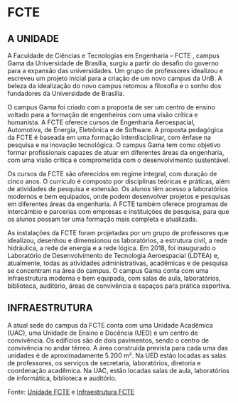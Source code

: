 # FCTE

## A UNIDADE 
A Faculdade de Ciências e Tecnologias em Engenharia – FCTE , campus Gama da Universidade de Brasília, surgiu a partir do desafio do governo para a expansão das universidades. Um grupo de professores idealizou e escreveu um projeto inicial para a criação de um novo campus da UnB. A beleza da idealização do novo campus retomou a filosofia e o sonho dos fundadores da Universidade de Brasília.

O campus Gama foi criado com a proposta de ser um centro de ensino voltado para a formação de engenheiros com uma visão crítica e humanista. A FCTE oferece cursos de Engenharia Aeroespacial, Automotiva, de Energia, Eletrônica e de Software. A proposta pedagógica da FCTE é baseada em uma formação interdisciplinar, com ênfase na pesquisa e na inovação tecnológica. O campus Gama tem como objetivo formar profissionais capazes de atuar em diferentes áreas da engenharia, com uma visão crítica e comprometida com o desenvolvimento sustentável.

Os cursos da FCTE são oferecidos em regime integral, com duração de cinco anos. O currículo é composto por disciplinas teóricas e práticas, além de atividades de pesquisa e extensão. Os alunos têm acesso a laboratórios modernos e bem equipados, onde podem desenvolver projetos e pesquisas em diferentes áreas da engenharia. A FCTE também oferece programas de intercâmbio e parcerias com empresas e instituições de pesquisa, para que os alunos possam ter uma formação mais completa e atualizada.

As instalações da FCTE foram projetadas por um grupo de professores que idealizou, desenhou e dimensionou os laboratórios, a estrutura civil, a rede hidráulica, a rede de energia e a rede lógica. Em 2018, foi inaugurado o Laboratório de Desenvolvimento de Tecnologia Aeroespacial (LDTEA) e, atualmente, todas as atividades administrativas, acadêmicas e de pesquisa se concentram na área do campus. O campus Gama conta com uma infraestrutura moderna e bem equipada, com salas de aula, laboratórios, biblioteca, auditório, áreas de convivência e espaços para prática esportiva.

## INFRAESTRUTURA
A atual sede do campus da FCTE conta com uma Unidade Acadêmica (UAC), uma Unidade de Ensino e Docência (UED) e um centro de convivência. Os edifícios são de dois pavimentos, sendo o centro de convivência no andar térreo. A área construída prevista para cada uma das unidades é de aproximadamente 5.200 m². Na UED estão locadas as salas de professores, os serviços de secretaria, laboratórios, diretoria e coordenação acadêmica. Na UAC, estão locadas salas de aula, laboratórios de informática, biblioteca e auditório.

Fonte: [Unidade FCTE](https://fcte.unb.br/a-unidade/#:~:text=A%20proposta%20pedag%C3%B3gica%20da%20FCTE,comprometida%20com%20o%20desenvolvimento%20sustent%C3%A1vel.) e [Infraestrutura FCTE](https://fcte.unb.br/infraestrutura/#:~:text=A%20atual%20sede%20do%20campus,de%20inform%C3%A1tica%2C%20biblioteca%20e%20audit%C3%B3rio.)